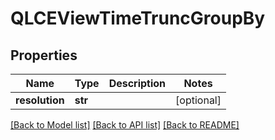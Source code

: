 # QLCEViewTimeTruncGroupBy

## Properties
Name | Type | Description | Notes
------------ | ------------- | ------------- | -------------
**resolution** | **str** |  | [optional] 

[[Back to Model list]](../README.md#documentation-for-models) [[Back to API list]](../README.md#documentation-for-api-endpoints) [[Back to README]](../README.md)

